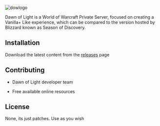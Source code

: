 
![dowlogo](https://github.com/user-attachments/assets/d431931c-63e8-4fb4-b481-0580eff0b42c)



Dawn of Light is a World of Warcraft Private Server, focused on creating a Vanilla+ Like experience, which can be compared to the version hosted by Blizzard known as Season of Discovery.

## Installation


Download the latest content from the [releases](https://pip.pypa.io/en/stable/) page


## Contributing

- Dawn of Light developer team

- Free available online resources

## License

None, its just patches. Use as you wish
